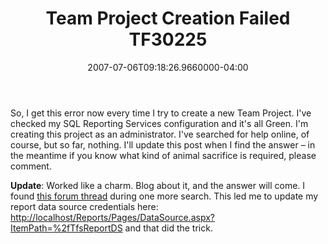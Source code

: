 ﻿---
title: Team Project Creation Failed TF30225
date: "2007-07-06T09:18:26.9660000-04:00"
description: So, I get this error now every time I try to create a new Team
featuredImage: /img/smaug-1.jpg
---

So, I get this error now every time I try to create a new Team Project. I've checked my SQL Reporting Services configuration and it's all Green. I'm creating this project as an administrator. I've searched for help online, of course, but so far, nothing. I'll update this post when I find the answer – in the meantime if you know what kind of animal sacrifice is required, please comment.

**Update**: Worked like a charm. Blog about it, and the answer will come. I found [this forum thread](http://forums.microsoft.com/MSDN/ShowPost.aspx?PostID=159641&SiteID=1) during one more search. This led me to update my report data source credentials here:\
<http://localhost/Reports/Pages/DataSource.aspx?ItemPath=%2fTfsReportDS> and that did the trick.

